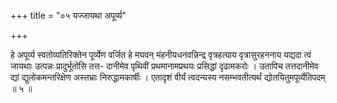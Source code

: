 +++
title = "०५ यज्जायथा अपूर्व्य"

+++

हे अपूर्व्य स्वतोव्यतिरिक्तेन पूर्व्येण वर्जित हे मघवन् मंहनीयधनवन्निन्द्र वृत्रहत्याय वृत्रासुरहननाय यद्यदा त्वं जायथाः उत्पन्नः प्रादुर्भूतोसि तत्त- दानीमेव पृथिवीं प्रथमानामप्रथयः प्रसिद्धां दृढामकरोः । उतापिच तत्तदानीमेव द्यां द्युलोकमन्तरिक्षेण अस्तभ्राः निरुद्धामकार्षीः । एतादृशं वीर्यं त्वदन्यस्य नसम्भवतीत्यर्थं द्योतयितुमपूर्व्येतिपदम् ॥ ५ ॥